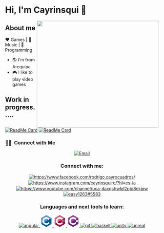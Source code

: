 

# Hi, I'm Cayrinsqui 🐸

<img align="right" width="400" height="350" src="https://github.com/rodRigocaU/rodRigocaU/blob/main/myprofile.gif">

## About me

:heart: Games | :black_heart: Music | :blue_heart: Programming

- :earth_americas: I'm from Arequipa
- :video_game: I like to play video games


## Work in progress.....
<div align=left>

[![ReadMe Card](https://github-readme-stats.vercel.app/api/pin/?username=itsbeenalongday&repo=Problem-Solving&theme=radical)](https://github.com/Itsbeenalongday/Problem-Solving)
[![ReadMe Card](https://github-readme-stats.vercel.app/api/pin/?username=itsbeenalongday&repo=Web&theme=cobalt)](https://github.com/Itsbeenalongday/Web)

</div>


<h3> 🤝🏻 &nbsp;Connect with Me </h3>

<p align="center">
<a href="rodrigo.cayro@ucsp.edu.pe"><img alt="Email" src="https://img.shields.io/badge/Email-avsingh@umass.edu-blue?style=flat-square&logo=gmail"></a>
</p>



<h3 align="center">Connect with me:</h3>
<p align="center">
<a href="https://fb.com/https://www.facebook.com/rodrigo.cayrocuadros/" target="blank"><img align="center" src="https://raw.githubusercontent.com/rahuldkjain/github-profile-readme-generator/master/src/images/icons/Social/facebook.svg" alt="https://www.facebook.com/rodrigo.cayrocuadros/" height="30" width="40" /></a>
<a href="https://instagram.com/https://www.instagram.com/cayrinsquirc/?hl=es-la" target="blank"><img align="center" src="https://raw.githubusercontent.com/rahuldkjain/github-profile-readme-generator/master/src/images/icons/Social/instagram.svg" alt="https://www.instagram.com/cayrinsquirc/?hl=es-la" height="30" width="40" /></a>
<a href="https://www.youtube.com/c/https://www.youtube.com/channel/uca-daxqshwlol2pbi8ekjqw" target="blank"><img align="center" src="https://raw.githubusercontent.com/rahuldkjain/github-profile-readme-generator/master/src/images/icons/Social/youtube.svg" alt="https://www.youtube.com/channel/uca-daxqshwlol2pbi8ekjqw" height="30" width="40" /></a>
<a href="https://discord.gg/easy1263#5583" target="blank"><img align="center" src="https://raw.githubusercontent.com/rahuldkjain/github-profile-readme-generator/master/src/images/icons/Social/discord.svg" alt="easy1263#5583" height="30" width="40" /></a>
</p>

<h3 align="center">Languages and next tools to learn:</h3>
<p align="center"> <a href="https://angular.io" target="_blank"> <img src="https://angular.io/assets/images/logos/angular/angular.svg" alt="angular" width="40" height="40"/> </a> <a href="https://www.cprogramming.com/" target="_blank"> <img src="https://raw.githubusercontent.com/devicons/devicon/master/icons/c/c-original.svg" alt="c" width="40" height="40"/> </a> <a href="https://www.w3schools.com/cpp/" target="_blank"> <img src="https://raw.githubusercontent.com/devicons/devicon/master/icons/cplusplus/cplusplus-original.svg" alt="cplusplus" width="40" height="40"/> </a> <a href="https://www.w3schools.com/cs/" target="_blank"> <img src="https://raw.githubusercontent.com/devicons/devicon/master/icons/csharp/csharp-original.svg" alt="csharp" width="40" height="40"/> </a> <a href="https://git-scm.com/" target="_blank"> <img src="https://www.vectorlogo.zone/logos/git-scm/git-scm-icon.svg" alt="git" width="40" height="40"/> </a> <a href="https://www.haskell.org/" target="_blank"> <img src="https://upload.wikimedia.org/wikipedia/commons/1/1c/Haskell-Logo.svg" alt="haskell" width="40" height="40"/> </a> <a href="https://unity.com/" target="_blank"> <img src="https://www.vectorlogo.zone/logos/unity3d/unity3d-icon.svg" alt="unity" width="40" height="40"/> </a> <a href="https://unrealengine.com/" target="_blank"> <img src="https://raw.githubusercontent.com/kenangundogan/fontisto/036b7eca71aab1bef8e6a0518f7329f13ed62f6b/icons/svg/brand/unreal-engine.svg" alt="unreal" width="40" height="40"/> </a> </p>

<!--
**rodRigocaU/rodRigocaU** is a ✨ _special_ ✨ repository because its `README.md` (this file) appears on your GitHub profile.

Here are some ideas to get you started:



- 🔭 I’m currently working on ...
- 🌱 I’m currently learning ...
- 👯 I’m looking to collaborate on ...
- 🤔 I’m looking for help with ...
- 💬 Ask me about ...
- 📫 How to reach me: ...
- 😄 Pronouns: ...
- ⚡ Fun fact: ...
-->
